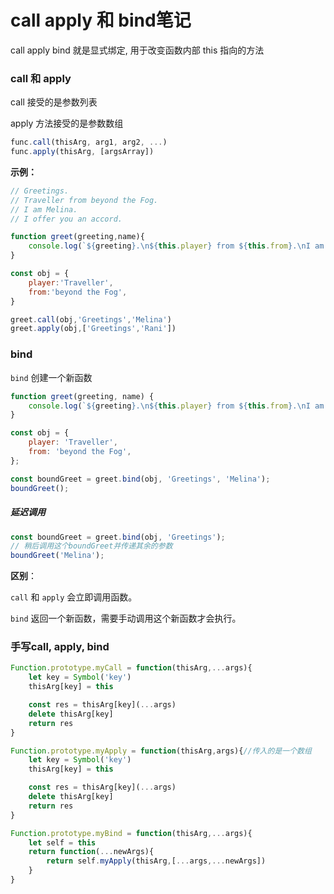 
# call apply 和 bind笔记
call apply bind 就是显式绑定, 用于改变函数内部 this 指向的方法
### call 和 apply

call 接受的是参数列表

apply 方法接受的是参数数组

```javascript
func.call(thisArg, arg1, arg2, ...)
func.apply(thisArg, [argsArray])
```

**示例：**

```javascript
// Greetings.
// Traveller from beyond the Fog.
// I am Melina.
// I offer you an accord. 

function greet(greeting,name){
    console.log(`${greeting}.\n${this.player} from ${this.from}.\nI am ${name}.\nI offer you an accord. `);
}

const obj = {
    player:'Traveller',
    from:'beyond the Fog',
}

greet.call(obj,'Greetings','Melina')
greet.apply(obj,['Greetings','Rani'])
```



### bind

`bind` 创建一个新函数

```javascript
function greet(greeting, name) {
    console.log(`${greeting}.\n${this.player} from ${this.from}.\nI am ${name}.\nI offer you an accord.`);
}

const obj = {
    player: 'Traveller',
    from: 'beyond the Fog',
};

const boundGreet = greet.bind(obj, 'Greetings', 'Melina');
boundGreet();
```

##### 延迟调用

```javascript
const boundGreet = greet.bind(obj, 'Greetings');
// 稍后调用这个boundGreet并传递其余的参数
boundGreet('Melina'); 
```



**区别**：

`call` 和 `apply` 会立即调用函数。

`bind` 返回一个新函数，需要手动调用这个新函数才会执行。



### 手写call, apply, bind

```javascript
Function.prototype.myCall = function(thisArg,...args){ 
    let key = Symbol('key')
    thisArg[key] = this

    const res = thisArg[key](...args)
    delete thisArg[key]
    return res
}

Function.prototype.myApply = function(thisArg,args){//传入的是一个数组
    let key = Symbol('key')
    thisArg[key] = this

    const res = thisArg[key](...args)
    delete thisArg[key]
    return res
}

Function.prototype.myBind = function(thisArg,...args){
    let self = this
    return function(...newArgs){
        return self.myApply(thisArg,[...args,...newArgs])
    }
}
```







